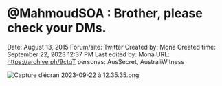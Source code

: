 # @MahmoudSOA : Brother, please check your DMs.

Date: August 13, 2015
Forum/site: Twitter
Created by: Mona
Created time: September 22, 2023 12:37 PM
Last edited by: Mona
URL: https://archive.ph/9ctqT
personas: AusSecret, AustraliWitness

![Capture d’écran 2023-09-22 à 12.35.35.png](@MahmoudSOA%20Brother,%20please%20check%20your%20DMs%20e242e789a5524abda6587f8f5a77b2bb/Capture_decran_2023-09-22_a_12.35.35.png)